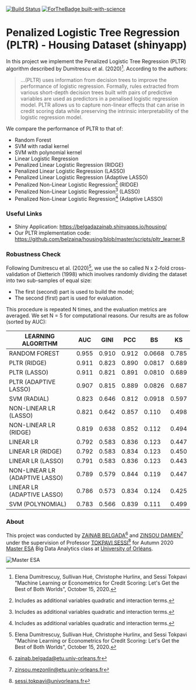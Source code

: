 [![Build Status](https://travis-ci.com/belzaina/housing.svg?token=speK6yitTLXioyfS2PKH&branch=master)](https://travis-ci.com/belzaina/housing)
[![ForTheBadge built-with-science](http://ForTheBadge.com/images/badges/built-with-science.svg)](https://belgadazainab.shinyapps.io/housing/)

# Penalized Logistic Tree Regression (PLTR) - Housing Dataset (shinyapp)

In this project we implement the Penalized Logistic Tree Regression (PLTR) algorithm described by Dumitrescu et al. (2020)[^fn1]. According to the authors:

> ...(PLTR) uses information from decision trees to improve the performance of logistic regression. Formally, rules extracted from various short-depth decision trees built with pairs of predictive variables are used as predictors in a penalised logistic regression model. PLTR allows us to capture non-linear effects that can arise in credit scoring data while preserving the intrinsic interpretability of the logistic regression model.

We compare the performance of PLTR to that of:

  - Random Forest
  - SVM with radial kernel
  - SVM with polynomial kernel
  - Linear Logistic Regression
  - Penalized Linear Logistic Regression (RIDGE)
  - Penalized Linear Logistic Regression (LASSO)
  - Penalized Linear Logistic Regression (Adaptive LASSO)
  - Penalized Non-Linear Logistic Regression[^fn2] (RIDGE)
  - Penalized Non-Linear Logistic Regression[^fn2] (LASSO)
  - Penalized Non-Linear Logistic Regression[^fn2] (Adaptive LASSO)
  

### Useful Links

  - Shiny Application: https://belgadazainab.shinyapps.io/housing/
  - Our PLTR implementation code: https://github.com/belzaina/housing/blob/master/scripts/pltr_learner.R

### Robustness Check

Following Dumitrescu et al. (2020)[^fn1], we use the so called N x 2-fold cross-validation of Dietterich (1998) which involves randomly dividing the dataset into two sub-samples of equal size:
  - The first (second) part is used to build the model;
  - The second (first) part is used for evaluation.

This procedure is repeated N times, and the evaluation metrics are averaged. We set N = 5 for computational reasons. Our results are as follow (sorted by AUC):


| LEARNING ALGORITHM | AUC | GINI | PCC | BS | KS |
|--------------------|-----|------|-----|----|----|
| RANDOM FOREST | 0.955 | 0.910 | 0.912 | 0.0668 | 0.785 |
| PLTR (RIDGE) | 0.911 | 0.823 | 0.890 | 0.0817 | 0.689 |
| PLTR (LASSO) | 0.911 | 0.821 | 0.891 | 0.0810 | 0.689 |
| PLTR (ADAPTIVE LASSO) | 0.907 | 0.815 | 0.889 | 0.0826 | 0.687 |
| SVM (RADIAL) | 0.823 | 0.646 | 0.812 | 0.0918 | 0.597 |
| NON-LINEAR LR (LASSO) | 0.821 | 0.642 | 0.857 | 0.110 | 0.498 |
| NON-LINEAR LR (RIDGE) | 0.819 | 0.638 | 0.852 | 0.112 | 0.494 |
| LINEAR LR | 0.792 | 0.583 | 0.836 | 0.123 | 0.447 |
| LINEAR LR (RIDGE) | 0.792 | 0.583 | 0.834 | 0.123 | 0.450 |
| LINEAR LR (LASSO) | 0.791 | 0.583 | 0.836 | 0.123 | 0.443 |
| NON-LINEAR LR (ADAPTIVE LASSO) | 0.789 | 0.579 | 0.844 | 0.119 | 0.447 |
| LINEAR LR (ADAPTIVE LASSO) | 0.786 | 0.573 | 0.834 | 0.124 | 0.425 |
| SVM (POLYNOMIAL) | 0.783 | 0.566 | 0.839 | 0.111 | 0.499 |


### About

This project was conducted by [ZAINAB BELGADA](https://fr.linkedin.com/in/za%C3%AFnab-belgada-b1175b1ab)[^fn3] and [ZINSOU DAMIEN](https://www.linkedin.com/in/zinsou-damien-m-7073861b6/)[^fn4] under the supervision of Professor [TOKPAVI SESSI](http://www.leo-univ-orleans.fr/fr/membres/#sessi.tokpavi@univ-orleans.fr)[^fn5] for Autumn 2020 [Master ESA](https://www.univ-orleans.fr/deg/masters/ESA/) Big Data Analytics class at [University of Orléans](https://www.univ-orleans.fr/fr/univ).


![Master ESA]("/www/Logo-couleur-MasterESA-RVB.jpg" "Master ESA")


[^fn1]: Elena Dumitrescuy, Sullivan Hué, Christophe Hurlinx, and Sessi Tokpavi "Machine Learning or Econometrics for Credit Scoring: Let's Get the Best of Both Worlds", October 15, 2020.
[^fn2]: Includes as additional variables quadratic and interaction terms.
[^fn3]: zainab.belgada@etu.univ-orleans.fr
[^fn4]: zinsou.mezonlin@etu.univ-orleans.fr
[^fn5]: sessi.tokpavi@univorleans.fr

